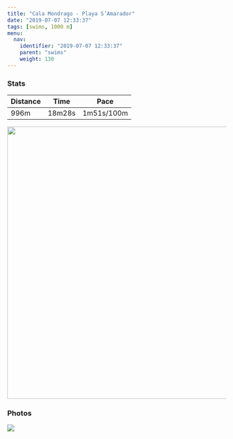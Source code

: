 ```yaml
---
title: "Cala Mondrago - Playa S’Amarador"
date: "2019-07-07 12:33:37"
tags: [swims, 1000 m]
menu:
  nav:
    identifier: "2019-07-07 12:33:37"
    parent: "swims"
    weight: 130
---
```


### Stats

| Distance | Time | Pace |
|----------|------|------|
|996m|18m28s|1m51s/100m|

<img src='https://maps.googleapis.com/maps/api/staticmap?maptype=terrain&path=enc:k{doFewmRTh@Wb@^Zf@ETc@Xl@Vb@W`@Nh@Vi@En@Zp@Gp@Dr@?n@b@D_@a@b@f@b@`@Ul@a@P~@ABg@Yi@H{@c@YSm@Ni@]iBOk@Bo@e@JWe@][]g@h@zASi@w@\Go@[b@\_@?z@UB&key=AIzaSyBPVQ_iynBzLujdhfLzy8Z-5zczbktE55k&size=800x800&scale=2&markers=color:yellow|label:S|39.35174,3.18851&markers=color:green|label:F|39.35182,3.1880700000000006' width='625' />

### Photos
<img src='https://dgtzuqphqg23d.cloudfront.net/a9dKY2yiEftrXnua7PA2LWgj4hX3NUFPJbiKczUHEJs-576x768.jpg'>
